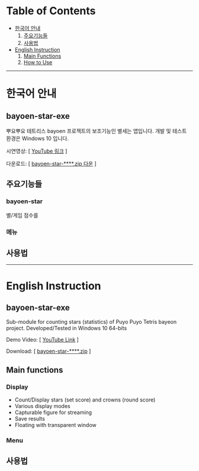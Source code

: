 # Table of Contents
- [한국어 안내](#korean)
   1. [주요기능들](#korean-main-functions)
   2. [사용법](#korean-how-to-use)
- [English Instruction](#english)
   1. [Main Functions](#english-main-functions)
   2. [How to Use](#english-how-to-use)

* * *

# 한국어 안내 <a name="korean"></a>
## bayoen-star-exe
뿌요뿌요 테트리스 bayoen 프로젝트의 보조기능인 별세는 앱입니다.
개발 및 테스트 환경은 Windows 10 입니다.

시연영상: [ [YouTube 링크](https://youtu.be/d3a80QGKDsY) ]

다운로드: [ [bayoen-star-****.zip 다운](https://github.com/bayoen/bayoen-star-exe/releases/latest) ]

## 주요기능들 <a name="korean-main-functions"></a>

### bayoen-star
별/게임 점수를

### 메뉴

## 사용법 <a name="korean-how-to-use"></a>


* * *

# English Instruction <a name="english"></a>
## bayoen-star-exe
Sub-module for counting stars (statistics) of Puyo Puyo Tetris bayeon project.
Developed/Tested in Windows 10 64-bits

Demo Video: [ [YouTube Link](https://youtu.be/d3a80QGKDsY) ]

Download: [ [bayoen-star-****.zip](https://github.com/bayoen/bayoen-star-exe/releases/latest) ]

## Main functions <a name="english-main-functions"></a>

### Display
- Count/Display stars (set score) and crowns (round score)
- Various display modes
- Capturable figure for streaming
- Save results
- Floating with transparent window

### Menu

## 사용법 <a name="english-how-to-use"></a>
